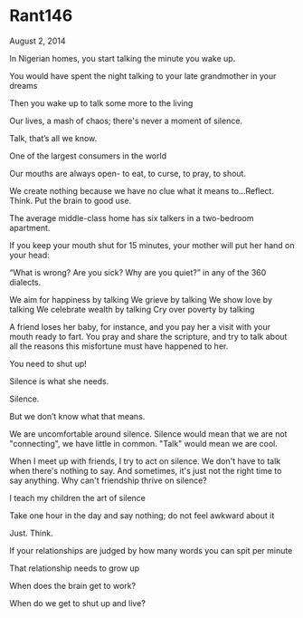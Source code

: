 # Rant146


August 2, 2014

In Nigerian homes, you start talking the minute you wake up.

You would have spent the night talking to your late grandmother in your dreams

Then you wake up to talk some more to the living

Our lives, a mash of chaos; there's never a moment of silence.

Talk, that’s all we know.

One of the largest consumers in the world

Our mouths are always open- to eat, to curse, to pray, to shout.

We create nothing because we have no clue what it means to…Reflect. Think. Put the brain to good use.

The average middle-class home has six talkers in a two-bedroom apartment.

If you keep your mouth shut for 15 minutes, your mother will put her hand on your head:

“What is wrong? Are you sick? Why are you quiet?” in any of the 360 dialects.

We aim for happiness by talking
We grieve by talking
We show love by talking
We celebrate wealth by talking
Cry over poverty by talking

A friend loses her baby, for instance, and you pay her a visit with your mouth ready to fart. You pray and share the scripture, and try to talk about all the reasons this misfortune must have happened to her.

You need to shut up!

Silence is what she needs.

Silence.

But we don’t know what that means.

We are uncomfortable around silence. Silence would mean that we are not "connecting", we have little in common. "Talk" would mean we are cool.

When I meet up with friends, I try to act on silence. We don't have to talk when there's nothing to say. And sometimes, it's just not the right time to say anything. Why can't friendship thrive on silence?

I teach my children the art of silence

Take one hour in the day and say nothing; do not feel awkward about it

Just. Think.

If your relationships are judged by how many words you can spit per minute

That relationship needs to grow up

When does the brain get to work?

When do we get to shut up and live?